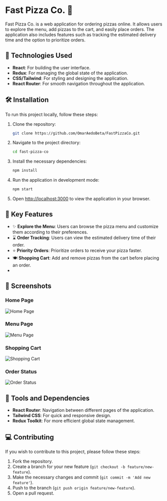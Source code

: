 # Fast Pizza Co. 🍕

Fast Pizza Co. is a web application for ordering pizzas online. It allows users to explore the menu, add pizzas to the cart, and easily place orders. The application also includes features such as tracking the estimated delivery time and the option to prioritize orders.

## 🚀 Technologies Used

- **React**: For building the user interface.
- **Redux**: For managing the global state of the application.
- **CSS/Tailwind**: For styling and designing the application.
- **React Router**: For smooth navigation throughout the application.

## 🛠️ Installation

To run this project locally, follow these steps:

1. Clone the repository:
   ```bash
   git clone https://github.com/OmarAedoBeta/FastPizzaCo.git
   ```
2. Navigate to the project directory:
   ```bash
   cd fast-pizza-co
   ```
3. Install the necessary dependencies:
   ```bash
   npm install
   ```
4. Run the application in development mode:
   ```bash
   npm start
   ```
5. Open [http://localhost:3000](http://localhost:3000) to view the application in your browser.

## 🌱 Key Features

- ✨ **Explore the Menu**: Users can browse the pizza menu and customize them according to their preferences.
- ⌛ **Order Tracking**: Users can view the estimated delivery time of their order.
- ⭐ **Priority Orders**: Prioritize orders to receive your pizza faster.
- 🍽️ **Shopping Cart**: Add and remove pizzas from the cart before placing an order.
- 
## 🌄 Screenshots

### Home Page
![Home Page](https://github.com/OmarAedoBeta/FastPizzaCo/raw/main/Assets/Images/Home.png)

### Menu Page
![Menu Page](https://github.com/OmarAedoBeta/FastPizzaCo/raw/main/Assets/Images/Menu.png)

### Shopping Cart
![Shopping Cart](https://github.com/OmarAedoBeta/FastPizzaCo/raw/main/Assets/Images/Cart.png)

### Order Status
![Order Status](https://github.com/OmarAedoBeta/FastPizzaCo/raw/main/Assets/Images/Status.png)

## 🔧 Tools and Dependencies

- **React Router**: Navigation between different pages of the application.
- **Tailwind CSS**: For quick and responsive design.
- **Redux Toolkit**: For more efficient global state management.

## 💻 Contributing

If you wish to contribute to this project, please follow these steps:

1. Fork the repository.
2. Create a branch for your new feature (`git checkout -b feature/new-feature`).
3. Make the necessary changes and commit (`git commit -m 'Add new feature'`).
4. Push to the branch (`git push origin feature/new-feature`).
5. Open a pull request.

